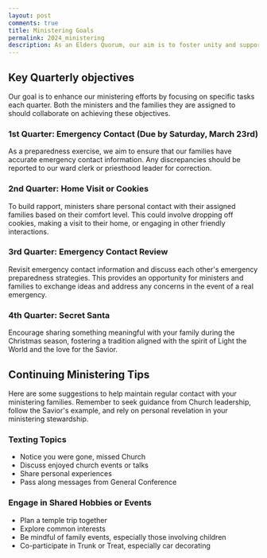 ```yaml
---
layout: post
comments: true
title: Ministering Goals 
permalink: 2024_ministering
description: As an Elders Quorum, our aim is to foster unity and support in our ministering efforts.  By consistently implementing these ideas and objectives, we can strengthen our ministering relationships and support one another in our spiritual journeys.
---
```


## Key Quarterly objectives
Our goal is to enhance our ministering efforts by focusing on specific tasks each quarter. Both the ministers and the families they are assigned to should collaborate on achieving these objectives.

### 1st Quarter: Emergency Contact (Due by Saturday, March 23rd)
As a preparedness exercise, we aim to ensure that our families have accurate emergency contact information. Any discrepancies should be reported to our ward clerk or priesthood leader for correction.

### 2nd Quarter: Home Visit or Cookies
To build rapport, ministers share personal contact with their assigned families based on their comfort level. This could involve dropping off cookies, making a visit to their home, or engaging in other friendly interactions.

### 3rd Quarter: Emergency Contact Review
Revisit emergency contact information and discuss each other's emergency preparedness strategies. This provides an opportunity for ministers and families to exchange ideas and address any concerns in the event of a real emergency.

### 4th Quarter: Secret Santa
Encourage sharing something meaningful with your family during the Christmas season, fostering a tradition aligned with the spirit of Light the World and the love for the Savior.

## Continuing Ministering Tips 
Here are some suggestions to help maintain regular contact with your ministering families. Remember to seek guidance from Church leadership, follow the Savior's example, and rely on personal revelation in your ministering stewardship.

### Texting Topics

- Notice you were gone, missed Church
- Discuss enjoyed church events or talks
- Share personal experiences
- Pass along messages from General Conference

### Engage in Shared Hobbies or Events

- Plan a temple trip together
- Explore common interests
- Be mindful of family events, especially those involving children
- Co-participate in Trunk or Treat, especially car decorating

